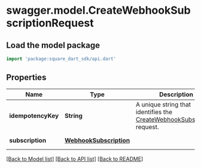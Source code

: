 # swagger.model.CreateWebhookSubscriptionRequest

## Load the model package
```dart
import 'package:square_dart_sdk/api.dart'
```

## Properties
Name | Type | Description | Notes
------------ | ------------- | ------------- | -------------
**idempotencyKey** | **String** | A unique string that identifies the [CreateWebhookSubscription](https://developer.squareup.com/reference/square_2023-12-13/webhook-subscriptions-api/create-webhook-subscription) request. | [optional] [default to null]
**subscription** | [**WebhookSubscription**](WebhookSubscription.md) |  | [default to null]

[[Back to Model list]](../README.md#documentation-for-models) [[Back to API list]](../README.md#documentation-for-api-endpoints) [[Back to README]](../README.md)

